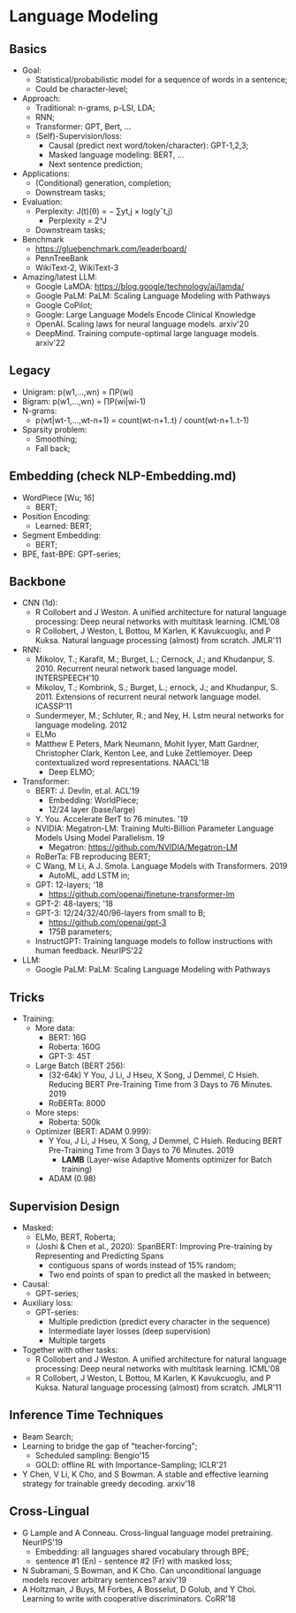 # Language Modeling

## Basics
- Goal:
	- Statistical/probabilistic model for a sequence of words in a sentence;
	- Could be character-level;
- Approach:
	- Traditional: n-grams, p-LSI, LDA;
	- RNN;
	- Transformer: GPT, Bert, ...
	- (Self)-Supervision/loss:
		- Causal (predict next word/token/character): GPT-1,2,3;
		- Masked language modeling: BERT, ...
		- Next sentence prediction;
- Applications:
	- (Conditional) generation, completion;
	- Downstream tasks;
- Evaluation:
	- Perplexity: J(t)(θ) = − ∑yt,j × log(yˆt,j)
		- Perplexity = 2^J
	- Downstream tasks;
- Benchmark
	- https://gluebenchmark.com/leaderboard/
	- PennTreeBank
	- WikiText-2, WikiText-3
- Amazing/latest LLM:
	- Google LaMDA: https://blog.google/technology/ai/lamda/
	- Google PaLM: PaLM: Scaling Language Modeling with Pathways
	- Google CoPilot;
	- Google: Large Language Models Encode Clinical Knowledge
	- OpenAI. Scaling laws for neural language models. arxiv'20
	- DeepMind. Training compute-optimal large language models. arxiv'22

## Legacy
- Unigram: p(w1,...,wn) = ∏P(wi)
- Bigram: p(w1,...,wn) = ∏P(wi|wi-1)
- N-grams:
	- p(wt|wt-1,...,wt-n+1) = count(wt-n+1..t) / count(wt-n+1..t-1)
- Sparsity problem:
	- Smoothing;
	- Fall back;

## Embedding (check NLP-Embedding.md)
- WordPiece [Wu; 16]
	- BERT;
- Position Encoding:
	- Learned: BERT;
- Segment Embedding:
	- BERT;
- BPE, fast-BPE: GPT-series;

## Backbone
- CNN (1d): 
	- R Collobert and J Weston. A unified architecture for natural language processing: Deep neural networks with multitask learning. ICML'08
	- R Collobert, J Weston, L Bottou, M Karlen, K Kavukcuoglu, and P Kuksa. Natural language processing (almost) from scratch. JMLR'11
- RNN:
	- Mikolov, T.; Karafit, M.; Burget, L.; Cernock, J.; and Khudanpur, S. 2010. Recurrent neural network based language model. INTERSPEECH'10
	- Mikolov, T.; Kombrink, S.; Burget, L.; ernock, J.; and Khudanpur, S. 2011. Extensions of recurrent neural network language model. ICASSP'11
	- Sundermeyer, M.; Schluter, R.; and Ney, H. Lstm neural networks for language modeling. 2012
	- ELMo
	- Matthew E Peters, Mark Neumann, Mohit Iyyer, Matt Gardner, Christopher Clark, Kenton Lee, and Luke Zettlemoyer. Deep contextualized word representations. NAACL'18
		- Deep ELMO;
- Transformer:
	- BERT: J. Devlin, et.al. ACL'19
		- Embedding: WorldPiece;
		- 12/24 layer (base/large)
	- Y. You. Accelerate BerT to 76 minutes. '19
	- NVIDIA: Megatron-LM: Training Multi-Billion Parameter Language Models Using Model Parallelism. 19
		- Megatron: https://github.com/NVIDIA/Megatron-LM
	- RoBerTa: FB reproducing BERT;
	- C Wang, M Li, A J. Smola. Language Models with Transformers. 2019
		- AutoML, add LSTM in;
	- GPT: 12-layers; '18
		- https://github.com/openai/finetune-transformer-lm
	- GPT-2: 48-layers; '18
	- GPT-3: 12/24/32/40/96-layers from small to B;
		- https://github.com/openai/gpt-3
		- 175B parameters;
	- InstructGPT: Training language models to follow instructions with human feedback. NeurIPS'22
- LLM:
	- Google PaLM: PaLM: Scaling Language Modeling with Pathways

## Tricks
- Training:
	- More data:
		- BERT: 16G
		- Roberta: 160G
		- GPT-3: 45T
	- Large Batch (BERT 256):
		- (32-64k) Y You, J Li, J Hseu, X Song, J Demmel, C Hsieh. Reducing BERT Pre-Training Time from 3 Days to 76 Minutes. 2019
		- RoBERTa: 8000
	- More steps:
		- Roberta: 500k
	- Optimizer (BERT: ADAM 0.999):
		- Y You, J Li, J Hseu, X Song, J Demmel, C Hsieh. Reducing BERT Pre-Training Time from 3 Days to 76 Minutes. 2019
			- **LAMB** (Layer-wise Adaptive Moments optimizer for Batch training)
		- ADAM (0.98)

## Supervision Design
- Masked:
	- ELMo, BERT, Roberta;
	- (Joshi & Chen et al., 2020): SpanBERT: Improving Pre-training by Representing and Predicting Spans
		- contiguous spans of words instead of 15% random;
		- Two end points of span to predict all the masked in between;
- Causal:
	- GPT-series;
- Auxiliary loss:
	- GPT-series:
		- Multiple prediction (predict every character in the sequence)
		- Intermediate layer losses (deep supervision)
		- Multiple targets
- Together with other tasks:
	- R Collobert and J Weston. A unified architecture for natural language processing: Deep neural networks with multitask learning. ICML'08
	- R Collobert, J Weston, L Bottou, M Karlen, K Kavukcuoglu, and P Kuksa. Natural language processing (almost) from scratch. JMLR'11

## Inference Time Techniques
- Beam Search;
- Learning to bridge the gap of "teacher-forcing";
	- Scheduled sampling: Bengio'15
	- GOLD: offline RL with Importance-Sampling; ICLR'21
- Y Chen, V Li, K Cho, and S Bowman. A stable and effective learning strategy for trainable greedy decoding. arxiv'18

## Cross-Lingual
- G Lample and A Conneau. Cross-lingual language model pretraining. NeurIPS'19
	- Embedding: all languages shared vocabulary through BPE;
	- sentence #1 (En) - sentence #2 (Fr) with masked loss;
- N Subramani, S Bowman, and K Cho. Can unconditional language models recover arbitrary sentences? arxiv'19
- A Holtzman, J Buys, M Forbes, A Bosselut, D Golub, and Y Choi. Learning to write with cooperative discriminators. CoRR'18
